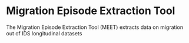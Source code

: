 # Migration Episode Extraction Tool
The Migration Episode Extraction Tool (MEET) extracts data on migration out of IDS longitudinal datasets
